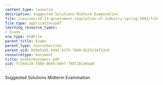 ```yaml
---
content_type: resource
description: Suggested Solutions Midterm Examination
file: /courses/14-23-government-regulation-of-industry-spring-2003/fc54dc2878688644b0e774872b1a0aa8_midtermanswers.pdf
file_type: application/pdf
learning_resource_types:
- Exams
ocw_type: OCWFile
parent_title: Exams
parent_type: CourseSection
parent_uid: b93e5ad1-5992-6175-70d0-0125234f23c0
resourcetype: Document
title: midtermanswers.pdf
uid: fc54dc28-7868-8644-b0e7-74872b1a0aa8
---
```

Suggested Solutions Midterm Examination


